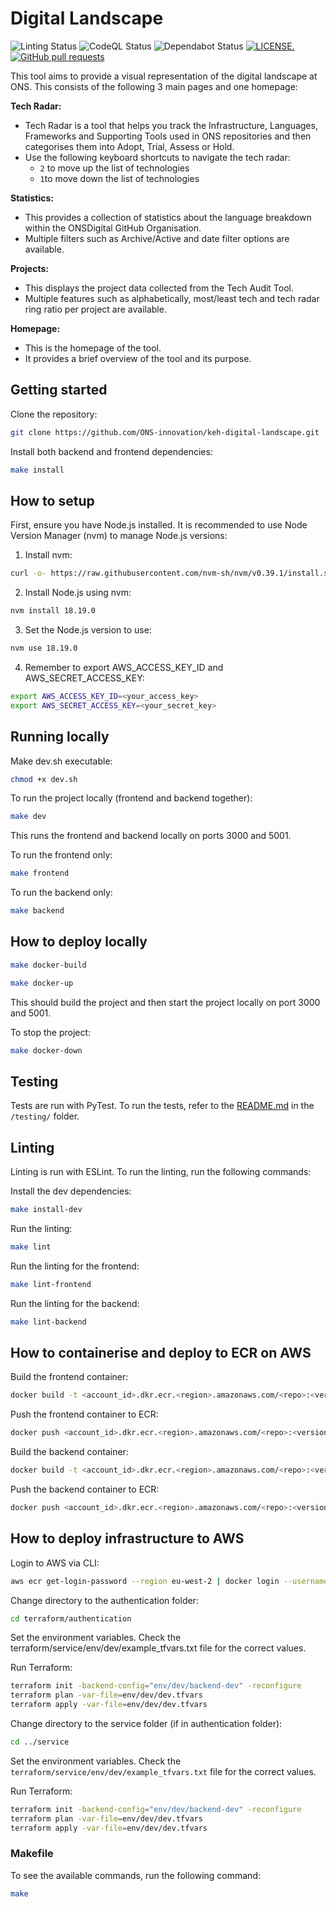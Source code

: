 # Digital Landscape

![Linting Status](https://github.com/ONS-innovation/keh-digital-landscape/actions/workflows/ci.yml/badge.svg) 
![CodeQL Status](https://github.com/ONS-innovation/keh-digital-landscape/actions/workflows/github-code-scanning/codeql/badge.svg)
![Dependabot Status](https://github.com/ONS-Innovation/keh-digital-landscape/actions/workflows/dependabot/dependabot-updates/badge.svg)
[![LICENSE.](https://img.shields.io/badge/license-MIT-brightgreen.svg?style=flat)](https://github.com/ONS-innovation/keh-digital-landscape/blob/main/LICENSE) 
[![GitHub pull requests](https://img.shields.io/github/issues-pr-raw/ONS-innovation/keh-digital-landscape.svg)](https://github.com/ONS-innovation/keh-digital-landscape/pulls)

This tool aims to provide a visual representation of the digital landscape at ONS. This consists of the following 3 main pages and one homepage:

**Tech Radar:**
- Tech Radar is a tool that helps you track the Infrastructure, Languages, Frameworks and Supporting Tools used in ONS repositories and then categorises them into Adopt, Trial, Assess or Hold.
- Use the following keyboard shortcuts to navigate the tech radar:
    - `2` to move up the list of technologies
    - `1`to move down the list of technologies

**Statistics:**
- This provides a collection of statistics about the language breakdown within the ONSDigital GitHub Organisation.
- Multiple filters such as Archive/Active and date filter options are available.

**Projects:**
- This displays the project data collected from the Tech Audit Tool.
- Multiple features such as alphabetically, most/least tech and tech radar ring ratio per project are available.

**Homepage:**
- This is the homepage of the tool.
- It provides a brief overview of the tool and its purpose.

## Getting started

Clone the repository:
```bash
git clone https://github.com/ONS-innovation/keh-digital-landscape.git
```

Install both backend and frontend dependencies:
```bash
make install
```
## How to setup

First, ensure you have Node.js installed. It is recommended to use Node Version Manager (nvm) to manage Node.js versions:

1. Install nvm:
```bash
curl -o- https://raw.githubusercontent.com/nvm-sh/nvm/v0.39.1/install.sh | bash
```

2. Install Node.js using nvm:
```bash
nvm install 18.19.0
```

3. Set the Node.js version to use:
```bash
nvm use 18.19.0
```

4. Remember to export AWS_ACCESS_KEY_ID and AWS_SECRET_ACCESS_KEY:
```bash
export AWS_ACCESS_KEY_ID=<your_access_key>
export AWS_SECRET_ACCESS_KEY=<your_secret_key>
```
## Running locally

Make dev.sh executable:
```bash
chmod +x dev.sh
```

To run the project locally (frontend and backend together):
```bash
make dev
```
This runs the frontend and backend locally on ports 3000 and 5001.

To run the frontend only:
```bash
make frontend
```

To run the backend only:
```bash
make backend
```

## How to deploy locally

```bash
make docker-build
```

```bash
make docker-up
```

This should build the project and then start the project locally on port 3000 and 5001.

To stop the project:
```bash
make docker-down
```

## Testing

Tests are run with PyTest. To run the tests, refer to the [README.md](/testing/README.md) in the `/testing/` folder.

## Linting 

Linting is run with ESLint. To run the linting, run the following commands:

Install the dev dependencies:
```bash
make install-dev
```

Run the linting:
```bash
make lint
```

Run the linting for the frontend:
```bash
make lint-frontend
```

Run the linting for the backend:
```bash
make lint-backend
```

## How to containerise and deploy to ECR on AWS

Build the frontend container:

```bash
docker build -t <account_id>.dkr.ecr.<region>.amazonaws.com/<repo>:<version_tag> ./frontend
```

Push the frontend container to ECR:

```bash
docker push <account_id>.dkr.ecr.<region>.amazonaws.com/<repo>:<version_tag>
```

Build the backend container:

```bash
docker build -t <account_id>.dkr.ecr.<region>.amazonaws.com/<repo>:<version_tag> ./backend
```

Push the backend container to ECR:

```bash
docker push <account_id>.dkr.ecr.<region>.amazonaws.com/<repo>:<version_tag>
```

## How to deploy infrastructure to AWS

Login to AWS via CLI:

```bash
aws ecr get-login-password --region eu-west-2 | docker login --username AWS --password-stdin 999999999999.dkr.ecr.eu-west-2.amazonaws.com
```

Change directory to the authentication folder:

```bash
cd terraform/authentication
```

Set the environment variables. Check the terraform/service/env/dev/example_tfvars.txt file for the correct values.

Run Terraform:

```bash
terraform init -backend-config="env/dev/backend-dev" -reconfigure
terraform plan -var-file=env/dev/dev.tfvars
terraform apply -var-file=env/dev/dev.tfvars
```

Change directory to the service folder (if in authentication folder):

```bash
cd ../service
```

Set the environment variables. Check the `terraform/service/env/dev/example_tfvars.txt` file for the correct values.

Run Terraform:

```bash
terraform init -backend-config="env/dev/backend-dev" -reconfigure
terraform plan -var-file=env/dev/dev.tfvars
terraform apply -var-file=env/dev/dev.tfvars
```

### Makefile

To see the available commands, run the following command:
```bash
make
```
